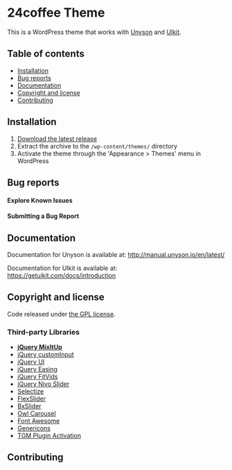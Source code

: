 # 24coffee Theme

This is a WordPress theme that works with [Unyson](http://unyson.io/) and [UIkit](https://getuikit.com/).

## Table of contents

* [Installation](#installation)
* [Bug reports](#bug-reports)
* [Documentation](#documentation)
* [Copyright and license](#copyright-and-license)
* [Contributing](#contributing)

## Installation

1. [Download the latest release](https://github.com/gabyferman/###/releases/latest)
2. Extract the archive to the `/wp-content/themes/` directory
3. Activate the theme through the 'Appearance > Themes' menu in WordPress

## Bug reports

#### Explore Known Issues

#### Submitting a Bug Report

## Documentation

Documentation for Unyson is available at: http://manual.unyson.io/en/latest/

Documentation for UIkit is available at: https://getuikit.com/docs/introduction

## Copyright and license

Code released under [the GPL license](https://github.com/gabyferman/###/blob/master/LICENSE).

### Third-party Libraries

* **[jQuery MixItUp](https://github.com/patrickkunka/mixitup/blob/master/LICENSE.md)**
* [jQuery customInput](https://github.com/filamentgroup/jQuery-Custom-Input/blob/master/license.txt)
* [jQuery UI](https://github.com/jquery/jquery-ui/blob/master/LICENSE.txt)
* [jQuery Easing](https://github.com/gdsmith/jquery.easing/blob/master/LICENSE)
* [jQuery FitVids](https://github.com/davatron5000/FitVids.js/blob/master/jquery.fitvids.js)
* [jQuery Nivo Slider](https://github.com/gilbitron/Nivo-Slider/blob/master/license.txt)
* [Selectize](https://github.com/brianreavis/selectize.js/blob/master/LICENSE)
* [FlexSlider](https://raw.githubusercontent.com/woothemes/FlexSlider/master/LICENSE.md)
* [BxSlider](https://github.com/stevenwanderski/bxslider-4/blob/master/LICENSE.md)
* [Owl Carousel](https://github.com/OwlFonk/OwlCarousel/blob/master/LICENSE)
* [Font Awesome](http://fontawesome.io/license)
* [Genericons](https://github.com/Automattic/Genericons/blob/master/LICENSE.txt)
* [TGM Plugin Activation](http://tgmpluginactivation.com/#license)

## Contributing
